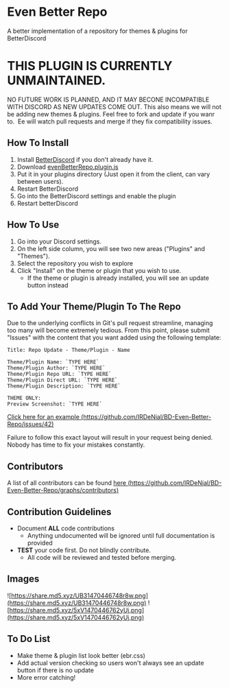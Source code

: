# Even Better Repo
A better implementation of a repository for themes &amp; plugins for BetterDiscord

# THIS PLUGIN IS CURRENTLY UNMAINTAINED.
NO FUTURE WORK IS PLANNED, AND IT MAY BECONE INCOMPATIBLE WITH DISCORD AS NEW UPDATES COME OUT.
This also means we will not be adding new themes & plugins.
Feel free to fork and update if you wanr to.  Ee will watch pull requests and merge if they fix compatibility issues.

## How To Install
1. Install [BetterDiscord](https://betterdiscord.net/home/) if you don't already have it.
2. Download [evenBetterRepo.plugin.js](https://raw.githubusercontent.com/IRDeNial/BD-Even-Better-Repo/master/evenBetterRepo.plugin.js)
3. Put it in your plugins directory (Just open it from the client, can vary between users).
4. Restart BetterDiscord
5. Go into the BetterDiscord settings and enable the plugin
6. Restart betterDiscord

## How To Use
1. Go into your Discord settings.
2. On the left side column, you will see two new areas ("Plugins" and "Themes").
3. Select the repository you wish to explore
4. Click "Install" on the theme or plugin that you wish to use.
    * If the theme or plugin is already installed, you will see an update button instead

## To Add Your Theme/Plugin To The Repo
Due to the underlying conflicts in Git's pull request streamline, managing too many will become extremely tedious.
From this point, please submit "Issues" with the content that you want added using the following template:
```
Title: Repo Update - Theme/Plugin - Name

Theme/Plugin Name: `TYPE HERE`
Theme/Plugin Author: `TYPE HERE`
Theme/Plugin Repo URL: `TYPE HERE`
Theme/Plugin Direct URL: `TYPE HERE`
Theme/Plugin Description: `TYPE HERE`

THEME ONLY:
Preview Screenshot: `TYPE HERE`
```
[Click here for an example (https://github.com/IRDeNial/BD-Even-Better-Repo/issues/42)](https://github.com/IRDeNial/BD-Even-Better-Repo/issues/42)

Failure to follow this exact layout will result in your request being denied.  Nobody has time to fix your mistakes constantly.

## Contributors
A list of all contributors can be found [here (https://github.com/IRDeNial/BD-Even-Better-Repo/graphs/contributors)](https://github.com/IRDeNial/BD-Even-Better-Repo/graphs/contributors)

## Contribution Guidelines
* Document **ALL** code contributions
  * Anything undocumented will be ignored until full documentation is provided
* **TEST** your code first.  Do not blindly contribute.
  * All code will be reviewed and tested before merging.

## Images
![https://share.md5.xyz/UB31470446748r8w.png](https://share.md5.xyz/UB31470446748r8w.png)
![https://share.md5.xyz/5xV1470446762yUj.png](https://share.md5.xyz/5xV1470446762yUj.png)

## To Do List
* Make theme & plugin list look better (ebr.css)
* Add actual version checking so users won't always see an update button if there is no update
* More error catching!
